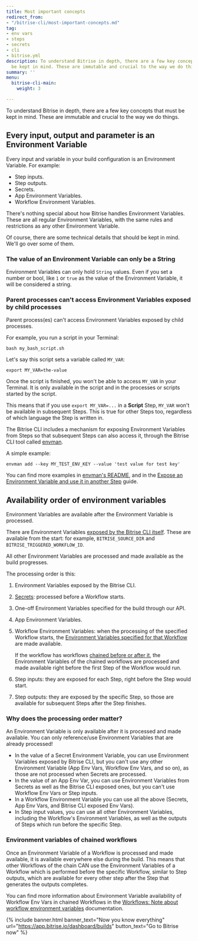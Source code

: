 ```yaml
---
title: Most important concepts
redirect_from:
- "/bitrise-cli/most-important-concepts.md"
tag:
- env vars
- steps
- secrets
- cli
- bitrise.yml
description: To understand Bitrise in depth, there are a few key concepts that must
  be kept in mind. These are immutable and crucial to the way we do things.
summary: ''
menu:
  bitrise-cli-main:
    weight: 3

---
```

To understand Bitrise in depth, there are a few key concepts that must be kept in mind. These are immutable and crucial to the way we do things.

## Every input, output and parameter is an Environment Variable

Every input and variable in your build configuration is an Environment Variable. For example:

* Step inputs.
* Step outputs.
* Secrets.
* App Environment Variables.
* Workflow Environment Variables.

There's nothing special about how Bitrise handles Environment Variables. These are all regular Environment Variables, with the same rules and restrictions as any other Environment Variable.

Of course, there are some technical details that should be kept in mind. We'll go over some of them.

### The value of an Environment Variable can only be a String

Environment Variables can only hold `String` values. Even if you set a number or bool, like `1` or `true` as the value of the Environment Variable, it will be considered a string.

### Parent processes can't access Environment Variables exposed by child processes

Parent process(es) can't access Environment Variables exposed by child processes.

For example, you run a script in your Terminal:

    bash my_bash_script.sh

Let's say this script sets a variable called `MY_VAR`:

    export MY_VAR=the-value

Once the script is finished, you won't be able to access `MY_VAR` in your Terminal. It is only available in the script and in the processes or scripts started by the script.

This means that if you use `export MY_VAR=...` in a **Script** Step, `MY_VAR` won't be available in subsequent Steps. This is true for other Steps too, regardless of which language the Step is written in.

The Bitrise CLI includes a mechanism for exposing Environment Variables from Steps so that subsequent Steps can also access it, through the Bitrise CLI tool called [envman](https://github.com/bitrise-io/envman).

A simple example:

    envman add --key MY_TEST_ENV_KEY --value 'test value for test key'

You can find more examples in [envman's README](https://github.com/bitrise-io/envman), and in the [Expose an Environment Variable and use it in another Step](/tips-and-tricks/expose-environment-variable) guide.

## Availability order of environment variables

Environment Variables are available after the Environment Variable is processed.

There are Environment Variables [exposed by the Bitrise CLI itself](/builds/available-environment-variables/#exposed-by-the-bitrise-cli). These are available from the start: for example, `BITRISE_SOURCE_DIR` and `BITRISE_TRIGGERED_WORKFLOW_ID`.

All other Environment Variables are processed and made available as the build progresses.

The processing order is this:

1. Environment Variables exposed by the Bitrise CLI.
2. [Secrets](/bitrise-cli/secrets/): processed before a Workflow starts.
3. One-off Environment Variables specified for the build through our API.
4. App Environment Variables.
5. Workflow Environment Variables: when the processing of the specified Workflow starts, the [Environment Variables specified for that Workflow](/bitrise-cli/workflows/#defining-workflow-specific-parameters-and-environment-variables) are made available.

   If the workflow has workflows [chained before or after it](https://devcenter.bitrise.io/getting-started/getting-started-workflows/#chaining-workflows-together), the Environment Variables of the chained workflows are processed and made available right before the first Step of the Workflow would run.
6. Step inputs: they are exposed for each Step, right before the Step would start.
7. Step outputs: they are exposed by the specific Step, so those are available for subsequent Steps after the Step finishes.

### Why does the processing order matter?

An Environment Variable is only available after it is processed and made available. You can only reference/use Environment Variables that are already processed!

* In the value of a Secret Environment Variable, you can use Environment Variables exposed by Bitrise CLI, but you can't use any other Environment Variable (App Env Vars, Workflow Env Vars, and so on), as those are not processed when Secrets are processed.
* In the value of an App Env Var, you can use Environment Variables from Secrets as well as the Bitrise CLI exposed ones, but you can't use Workflow Env Vars or Step inputs.
* In a Workflow Environment Variable you can use all the above (Secrets, App Env Vars, and Bitrise CLI exposed Env Vars).
* In Step input values, you can use all other Environment Variables, including the Workflow's Environment Variables, as well as the outputs of Steps which run before the specific Step.

### Environment variables of chained workflows

Once an Environment Variable of a Workflow is processed and made available, it is available everywhere else during the build. This means that other Workflows of the chain CAN use the Environment Variables of a Workflow which is performed before the specific Workflow, similar to Step outputs, which are available for every other step after the Step that generates the outputs completes.

You can find more information about Environment Variable availability of Workflow Env Vars in chained Workflows in the [Workflows: Note about workflow environment variables](/bitrise-cli/workflows/#about-workflow-environment-variables) documentation.

{% include banner.html banner_text="Now you know everything" url="https://app.bitrise.io/dashboard/builds" button_text="Go to Bitrise now" %}
